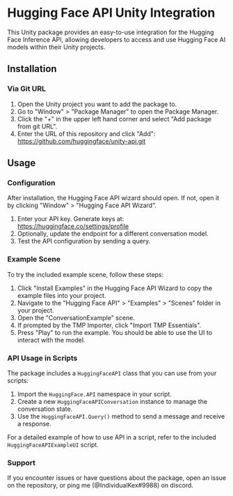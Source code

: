 # Hugging Face API Unity Integration

This Unity package provides an easy-to-use integration for the Hugging Face Inference API, allowing developers to access and use Hugging Face AI models within their Unity projects.

## Installation

### Via Git URL

1. Open the Unity project you want to add the package to.
2. Go to "Window" > "Package Manager" to open the Package Manager.
3. Click the "+" in the upper left hand corner and select "Add package from git URL".
4. Enter the URL of this repository and click "Add": https://github.com/huggingface/unity-api.git

## Usage

### Configuration

After installation, the Hugging Face API wizard should open. If not, open it by clicking "Window" > "Hugging Face API Wizard".

1. Enter your API key. Generate keys at: https://huggingface.co/settings/profile
2. Optionally, update the endpoint for a different conversation model.
3. Test the API configuration by sending a query.

### Example Scene

To try the included example scene, follow these steps:

1. Click "Install Examples" in the Hugging Face API Wizard to copy the example files into your project.
2. Navigate to the "Hugging Face API" > "Examples" > "Scenes" folder in your project.
3. Open the "ConversationExample" scene.
4. If prompted by the TMP Importer, click "Import TMP Essentials".
5. Press "Play" to run the example. You should be able to use the UI to interact with the model.

### API Usage in Scripts

The package includes a `HuggingFaceAPI` class that you can use from your scripts:

1. Import the `HuggingFace.API` namespace in your script.
2. Create a new `HuggingFaceAPIConversation` instance to manage the conversation state.
3. Use the `HuggingFaceAPI.Query()` method to send a message and receive a response.

For a detailed example of how to use API in a script, refer to the included `HuggingFaceAPIExampleUI` script.

### Support

If you encounter issues or have questions about the package, open an issue on the repository, or ping me (@IndividualKex#9988) on discord.